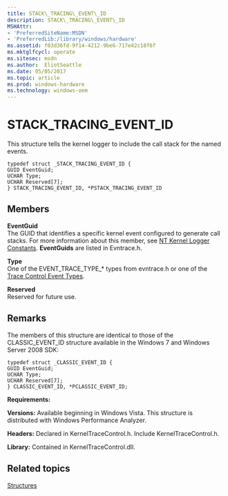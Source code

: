 ```yaml
---
title: STACK\_TRACING\_EVENT\_ID
description: STACK\_TRACING\_EVENT\_ID
MSHAttr:
- 'PreferredSiteName:MSDN'
- 'PreferredLib:/library/windows/hardware'
ms.assetid: f03d36fd-9f14-4212-9be6-717e42c18f6f
ms.mktglfcycl: operate
ms.sitesec: msdn
ms.author:  EliotSeattle
ms.date: 05/05/2017
ms.topic: article
ms.prod: windows-hardware
ms.technology: windows-oem
---
```


# STACK\_TRACING\_EVENT\_ID


This structure tells the kernel logger to include the call stack for the named events.

```
typedef struct _STACK_TRACING_EVENT_ID {
GUID EventGuid; 
UCHAR Type; 
UCHAR Reserved[7]; 
} STACK_TRACING_EVENT_ID, *PSTACK_TRACING_EVENT_ID
```

## Members


<a href="" id="eventguid"></a>**EventGuid**  
The GUID that identifies a specific kernel event configured to generate call stacks. For more information about this member, see [NT Kernel Logger Constants](http://go.microsoft.com/fwlink/p/?LinkID=212227&clcid=0x409). **EventGuids** are listed in Evntrace.h.

<a href="" id="type"></a>**Type**  
One of the EVENT\_TRACE\_TYPE\_\* types from evntrace.h or one of the [Trace Control Event Types](https://msdn.microsoft.com/library/windows/hardware/dn640668.aspx).

<a href="" id="reserved"></a>**Reserved**  
Reserved for future use.

## Remarks


The members of this structure are identical to those of the CLASSIC\_EVENT\_ID structure available in the Windows 7 and Windows Server 2008 SDK:

```
typedef struct _CLASSIC_EVENT_ID {
GUID EventGuid; 
UCHAR Type; 
UCHAR Reserved[7]; 
} CLASSIC_EVENT_ID, *PCLASSIC_EVENT_ID;
```

**Requirements:**

**Versions:** Available beginning in Windows Vista. This structure is distributed with Windows Performance Analyzer.

**Headers:** Declared in KernelTraceControl.h. Include KernelTraceControl.h.

**Library:** Contained in KernelTraceControl.dll.

## Related topics


[Structures](structures-wpa.md)

 

 







